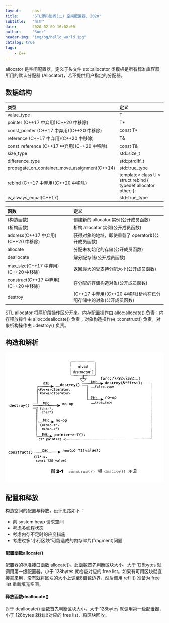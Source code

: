```yaml
---
layout:     post
title:      "STL源码剖析(二) 空间配置器, 2020"
subtitle:   "简介"
date:       2020-02-09 16:02:00
author:     "Ruer"
header-img: "img/bg/hello_world.jpg"
catalog: true
tags:
    - C++
---
```


allocator 是空间配置器，定义于头文件 std::allocator 类模板是所有标准库容器所用的默认分配器 (Allocator)，若不提供用户指定的分配器。

## 数据结构

| 类型                                         | 定义            |
| :------------------------------------------- | :------------- |
| value_type                                   | T              |
| pointer (C++17 中弃用)(C++20 中移除)          | T*             |
| const_pointer (C++17 中弃用)(C++20 中移除)    | const T*       |
| reference (C++17 中弃用)(C++20 中移除)        | T&             |
| const_reference (C++17 中弃用)(C++20 中移除)  | const T&       |
| size_type                                    | std::size_t    |
| difference_type                              | std::ptrdiff_t |
| propagate_on_container_move_assignment(C++14)| std::true_type |
| rebind (C++17 中弃用)(C++20 中移除)           | template< class U > struct rebind { typedef allocator other; }; |
| is_always_equal(C++17)                       | std::true_type |

| 函数                                | 定义                                                           |
| :---------------------------------- | :------------------------------------------------------------ |
| (构造函数)                           | 创建新的 allocator 实例(公开成员函数)                           |
| (析构函数)                           | 析构 allocator 实例(公开成员函数)                               |
| address(C++17 中弃用)(C++20 中移除)  | 获得对象的地址，即使重载了 operator&(公开成员函数)                |
| allocate                            | 分配未初始化的存储(公开成员函数)                                 |
| deallocate                          | 解分配存储(公开成员函数)                                         |
| max_size(C++17 中弃用)(C++20 中移除) | 返回最大的受支持分配大小(公开成员函数)                            |
| construct(C++17 中弃用)(C++20 中移除)| 在分配的存储构造对象(公开成员函数)                                |
| destroy                             | (C++17 中弃用)(C++20 中移除)析构在已分配存储中的对象(公开成员函数) |

STL allocator 将两阶段操作区分开来。内存配置操作由 alloc:allocate() 负责；内存释放操作由 alloc::deallocate() 负责；对象构造操作由 ::construct() 负责，对象析构操作由 ::destroy() 负责。

## 构造和解析

![1](/img/C++/STL/构造和解析.png)

## 配置和释放

构造空间的配置与释放，设计思路如下：

* 向 system heap 请求空间
* 考虑多线程状态
* 考虑内存不足时的应变措施
* 考虑过多“小行区块”可能造成的内存碎片(fragment)问题

#### 配置函数allocate()

配置器的标准接口函数 allocate()。此函数首先判断区块大小，大于 128bytes 就调用第一级配置器，小于 128bytes 就检查对应的 free list。如果有可用区块就直接拿来用，没有就将区块的大小上调至8倍数边界，然后调用 refill() 准备为 free list 重新填充空间。

#### 释放函数deallocate()

对于 deallocate() 函数首先判断区块大小，大于 128bytes 就调用第一级配置器，小于 128bytes 就找出对应的 free list，将区块回收。